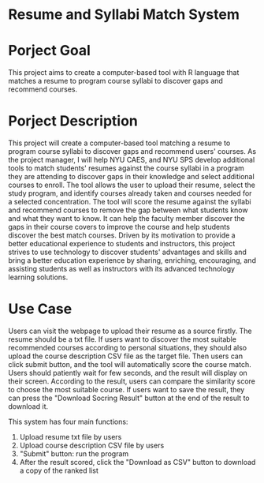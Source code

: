 # Resume and Syllabi Match System


# Porject Goal
This project aims to create a computer-based tool with R language that matches a resume to program course syllabi to discover gaps and recommend courses. 

# Porject Description
This project will create a computer-based tool matching a resume to program course syllabi to discover gaps and recommend users' courses.
As the project manager, I will help NYU CAES, and NYU SPS develop additional tools to match students' resumes against the course syllabi in a program they are attending to discover gaps in their knowledge and select additional courses to enroll. The tool allows the user to upload their resume, select the study program, and identify courses already taken and courses needed for a selected concentration. The tool will score the resume against the syllabi and recommend courses to remove the gap between what students know and what they want to know. It can help the faculty member discover the gaps in their course covers to improve the course and help students discover the best match courses.
Driven by its motivation to provide a better educational experience to students and instructors, this project strives to use technology to discover students' advantages and skills and bring a better education experience by sharing, enriching, encouraging, and assisting students as well as instructors with its advanced technology learning solutions.

# Use Case
Users can visit the webpage to upload their resume as a source firstly. 
The resume should be a txt file. If users want to discover the most suitable recommended courses according to personal situations, they should also upload the course description CSV file as the target file. Then users can click submit button, and the tool will automatically score the course match. Users should patiently wait for few seconds, and the result will display on their screen. 
According to the result, users can compare the similarity score to choose the most suitable course. If users want to save the result, they can press the "Download Socring Result" button at the end of the result to download it.

This system has four main functions:
1.	Upload resume txt file by users
2.	Upload course description CSV file by users
3.	"Submit" button: run the program 
4.	After the result scored,  click the "Download as CSV" button to download a copy of the ranked list

